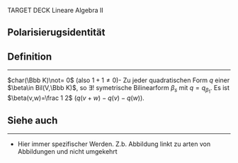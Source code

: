 
TARGET DECK
Lineare Algebra II

Polarisierugsidentität
--
## Definition
***
$char(\Bbb K)\not= 0$ (also $1+1\not=0$)- Zu jeder quadratischen Form $q$ einer $\beta\in Bil(V,\Bbb K)$, so $\exists !$ symetrische Bilinearform $\beta_s$ mit $q=q_{\beta_1}$. Es ist $\beta(v,w)=\frac 1 2$ $(q(v+w)-q(v)-q(w))$.
## Siehe auch
***
* Hier immer spezifischer Werden. Z.b. Abbildung linkt zu arten von Abbildungen und nicht umgekehrt